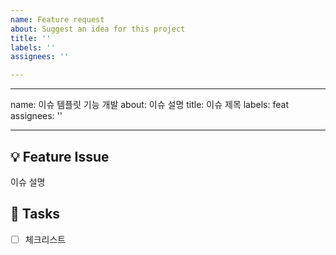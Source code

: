 ```yaml
---
name: Feature request
about: Suggest an idea for this project
title: ''
labels: ''
assignees: ''

---
```


---
name: 이슈 템플릿 기능 개발
about: 이슈 설명
title: 이슈 제목
labels: feat
assignees: ''

---

## 💡 Feature Issue
<!-- 관련 이슈에 대해 설명해주세요. -->
이슈 설명

## 🌿  Tasks
<!-- 이슈 내 체크리스트들을 적어주세요. -->
- [ ] 체크리스트
